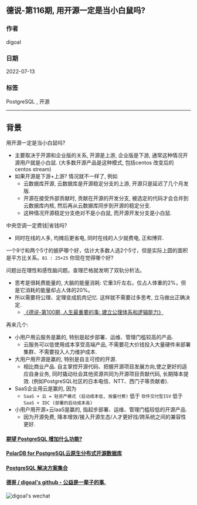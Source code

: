 ## 德说-第116期, 用开源一定是当小白鼠吗?      
    
### 作者    
digoal    
    
### 日期    
2022-07-13    
    
### 标签    
PostgreSQL , 开源    
    
----    
    
## 背景   
  
用开源一定是当小白鼠吗?   
  
- 主要取决于开源和企业版的关系, 开源是上游, 企业版是下游, 通常这种情况开源用户就是小白鼠. (大多数开源产品是这种模式, 包括centos 改变后的 centos stream)  
- 如果开源是下游+上游? 情况就不一样了, 例如  
    - 云数据库开源, 云数据库是开源稳定分支的上游, 开源只是延迟了几个月发版.   
    - 开源在接受外部贡献时, 贡献在开源的开发分支, 被选定的代码才会合并到云数据库内核, 然后再从云数据库同步到开源的稳定分支.   
    - 这种情况开源稳定分支绝对不是小白鼠, 而开源开发分支是小白鼠.  
  
中央空调一定费钱|省钱吗?   
- 同时在线的人多, 均摊后更省电, 同时在线的人少就费电, 正和博弈.   
  
一个9寸和两个5寸的披萨哪个好，估计大多数人选2个5寸，但是实际上圆的面积是平方比关系。`81 : 25+25` 你现在觉得哪个好?   
  
  
问题出在理性和感性脑问题。查理芒格就发明了双轨分析法。  
- 思考是很耗费能量的, 大脑的能量消耗: 它重3斤左右，仅占人体重的2%，但是它消耗的能量却占人体的20%。  
- 所以需要将公理、定理变成肌肉记忆. 这样就不需要过多思考, 立马做出正确决定.     
    - [《德说-第100期, 人生最重要的事: 建立公理体系和逻辑能力》](../202206/20220610_01.md)    
  
  
再来几个:   
  
- 小用户用云服务是赢的, 特别是起步部署、运维、管理门槛较高的产品.   
    - 云服务可以低使用成本享受高端产品, 不需要花大价钱投入大量硬件来部署集群、不需要投入人力维护成本.   
- 大用户用开源是赢的, 特别是自主可控的开源.   
    - 相比商业产品. 自主掌控开源代码、把握开源项目发展方向,使之更好的适应自身业务, 同时撬动社会其他资源共同为开源项目贡献代码, 长期降本提效. (例如PostgreSQL社区的日本电信、NTT、西门子等贡献者).    
- SaaS企业用云是赢的, 因为  
    - `SaaS + 云 = 轻资产模式 (启动成本低, 按量付费)`  低于  `软件交付型ISV`  低于 `SaaS + IDC (部署的启动成本高)`    
- 小用户用开源+云IaaS是赢的, 指起步部署、运维、管理门槛较低的开源产品.    
    - 因为开源免费, 降本增效/接入开源生态/人才更好找/跨系统之间的兼容性更好.   
  
  
#### [期望 PostgreSQL 增加什么功能?](https://github.com/digoal/blog/issues/76 "269ac3d1c492e938c0191101c7238216")
  
  
#### [PolarDB for PostgreSQL云原生分布式开源数据库](https://github.com/ApsaraDB/PolarDB-for-PostgreSQL "57258f76c37864c6e6d23383d05714ea")
  
  
#### [PostgreSQL 解决方案集合](https://yq.aliyun.com/topic/118 "40cff096e9ed7122c512b35d8561d9c8")
  
  
#### [德哥 / digoal's github - 公益是一辈子的事.](https://github.com/digoal/blog/blob/master/README.md "22709685feb7cab07d30f30387f0a9ae")
  
  
![digoal's wechat](../pic/digoal_weixin.jpg "f7ad92eeba24523fd47a6e1a0e691b59")
  
